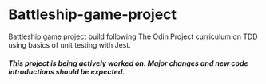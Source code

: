 # Battleship-game-project

Battleship game project build following The Odin Project curriculum on TDD using basics of unit testing with Jest.

##### This project is being actively worked on. Major changes and new code introductions should be expected.
